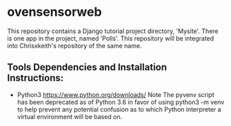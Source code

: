 # ovensensorweb
This repository contains a Django tutorial project directory, 'Mysite'. There is one app in the project, named 'Polls'.
This repository will be integrated into Chrisxkeith's repository of the same name.

## Tools Dependencies and Installation Instructions:

* Python3
https://www.python.org/downloads/
Note The pyvenv script has been deprecated as of Python 3.6 in favor of using python3 -m venv to help prevent any potential confusion as to which Python interpreter a virtual environment will be based on.

